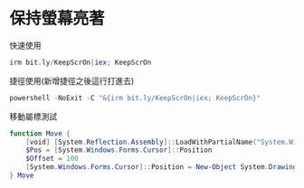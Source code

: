 保持螢幕亮著
===

快速使用
```ps1
irm bit.ly/KeepScrOn|iex; KeepScrOn
```

捷徑使用(新增捷徑之後這行打進去)
```ps1
powershell -NoExit -C "&{irm bit.ly/KeepScrOn|iex; KeepScrOn}"
```


移動屬標測試
```ps1
function Move {
    [void] [System.Reflection.Assembly]::LoadWithPartialName("System.Windows.Forms")
    $Pos = [System.Windows.Forms.Cursor]::Position
    $Offset = 100
    [System.Windows.Forms.Cursor]::Position = New-Object System.Drawing.Point((($Pos.X)+$Offset), $Pos.Y)
} Move

```